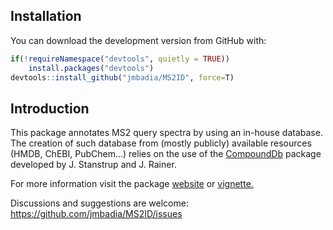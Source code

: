 
<!-- README.md is generated from README.Rmd. Please edit that file -->

## Installation

You can download the development version from GitHub with:

``` r
if(!requireNamespace("devtools", quietly = TRUE))
    install.packages("devtools")
devtools::install_github("jmbadia/MS2ID", force=T)
```

## Introduction

This package annotates MS2 query spectra by using an in-house database.
The creation of such database from (mostly publicly) available resources
(HMDB, ChEBI, PubChem…) relies on the use of the
[CompoundDb](https://github.com/EuracBiomedicalResearch/CompoundDb)
package developed by J. Stanstrup and J. Rainer.

For more information visit the package
[website](https://jmbadia.github.io/MS2ID/articles/MS2ID.html) or
[vignette.](https://github.com/jmbadia/MS2ID/tree/master/vignettes)

Discussions and suggestions are welcome:
<https://github.com/jmbadia/MS2ID/issues>
